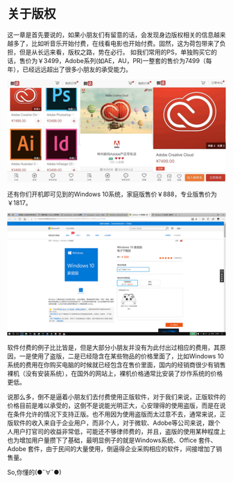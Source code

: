 # 关于版权

这一章是首先要说的，如果小朋友们有留意的话，会发现身边版权相关的信息越来越多了，比如听音乐开始付费，在线看电影也开始付费。固然，这为荷包带来了负担，但是从长远来看，版权之路，势在必行。
如我们常用的PS，单独购买它的话，售价为￥3499，Adobe系列(如AE，AU，PR)一整套的售价为7499（每年），已经远远超出了很多小朋友的承受能力。

![Adobe 售价](chapter1/图片1.jpg)

还有你们开机即可见到的Windows 10系统，家庭版售价￥888，专业版售价为￥1817。

![Windows 10 售价](chapter1/图片2.png)

软件付费的例子比比皆是，但是大部分小朋友并没有为此付出过相应的费用，其原因，一是使用了盗版，二是已经隐含在某些物品的价格里面了，比如Windows 10 系统的费用在你购买电脑的时候就已经包含在售价里面，国内的经销商很少有销售裸机（没有安装系统），在国外的网站上，裸机价格通常比安装了炒作系统的价格更低。

说那么多，倒不是逼着小朋友们去付费使用正版软件，对于我们来说，正版软件的价格目前是难以承受的，这倒不是说能光明正大，心安理得的使用盗版，而是在说在条件允许的情况下支持正版。也不用因为使用盗版而太过意不去，通常来说，正版软件的收入来自于企业用户，而非个人，对于微软、Adobe等公司来说，跟个人用户打官司的收益非常低，可能还不够律师费的，并且，盗版的使用某种程度上也为增加用户量攒下了基础，最明显例子的就是Windows系统、Office 套件、Adobe 套件，由于民间的大量使用，倒逼得企业采购相应的软件，间接增加了销售量。

So,你懂的(●ˇ∀ˇ●)
